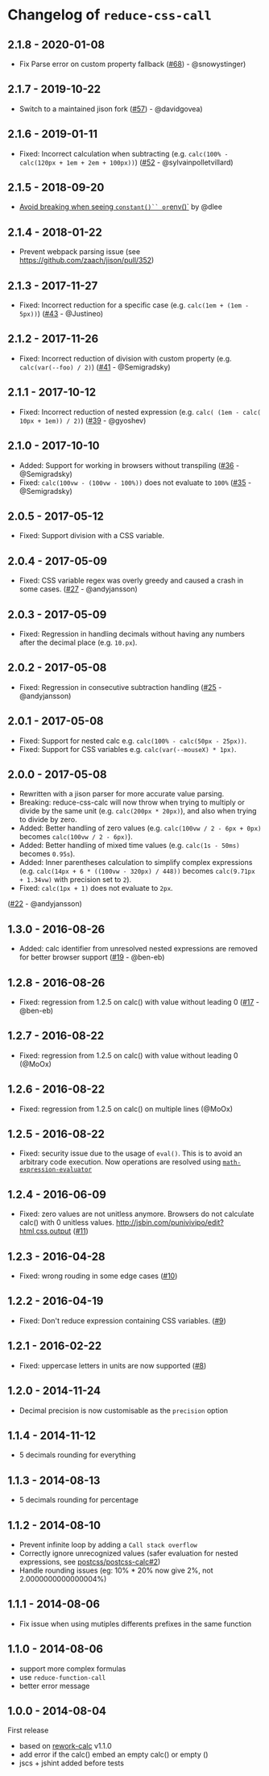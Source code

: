 # Changelog of `reduce-css-call`

## 2.1.8 - 2020-01-08

- Fix Parse error on custom property fallback ([#68](https://github.com/MoOx/reduce-css-calc/pull/68)) - @snowystinger)

## 2.1.7 - 2019-10-22

- Switch to a maintained jison fork ([#57](https://github.com/MoOx/reduce-css-calc/pull/57)) - @davidgovea)

## 2.1.6 - 2019-01-11

- Fixed: Incorrect calculation when subtracting (e.g. `calc(100% - calc(120px + 1em + 2em + 100px))`) ([#52](https://github.com/MoOx/reduce-css-calc/pull/53) - @sylvainpolletvillard)

## 2.1.5 - 2018-09-20

- [Avoid breaking when seeing ` constant()`` or `env()`](https://github.com/MoOx/reduce-css-calc/commit/409c9ba2cd5e06e7f8f679f7f0c3c3a14ff3e673) by @dlee

## 2.1.4 - 2018-01-22

- Prevent webpack parsing issue
  (see https://github.com/zaach/jison/pull/352)

## 2.1.3 - 2017-11-27

- Fixed: Incorrect reduction for a specific case (e.g. `calc(1em + (1em - 5px))`) ([#43](https://github.com/MoOx/reduce-css-calc/pull/43) - @Justineo)

## 2.1.2 - 2017-11-26

- Fixed: Incorrect reduction of division with custom property (e.g. `calc(var(--foo) / 2)`) ([#41](https://github.com/MoOx/reduce-css-calc/issues/41) - @Semigradsky)

## 2.1.1 - 2017-10-12

- Fixed: Incorrect reduction of nested expression (e.g. `calc( (1em - calc( 10px + 1em)) / 2)`) ([#39](https://github.com/MoOx/reduce-css-calc/pull/39) - @gyoshev)

## 2.1.0 - 2017-10-10

- Added: Support for working in browsers without transpiling ([#36](https://github.com/MoOx/reduce-css-calc/pull/36) - @Semigradsky)
- Fixed: `calc(100vw - (100vw - 100%))` does not evaluate to `100%` ([#35](https://github.com/MoOx/reduce-css-calc/pull/35) - @Semigradsky)

## 2.0.5 - 2017-05-12

- Fixed: Support division with a CSS variable.

## 2.0.4 - 2017-05-09

- Fixed: CSS variable regex was overly greedy and caused a crash in some
  cases. ([#27](https://github.com/MoOx/reduce-css-calc/pull/27) - @andyjansson)

## 2.0.3 - 2017-05-09

- Fixed: Regression in handling decimals without having any numbers after
  the decimal place (e.g. `10.px`).

## 2.0.2 - 2017-05-08

- Fixed: Regression in consecutive subtraction handling
  ([#25](https://github.com/MoOx/reduce-css-calc/pull/25) - @andyjansson)

## 2.0.1 - 2017-05-08

- Fixed: Support for nested calc e.g. `calc(100% - calc(50px - 25px))`.
- Fixed: Support for CSS variables e.g. `calc(var(--mouseX) * 1px)`.

## 2.0.0 - 2017-05-08

- Rewritten with a jison parser for more accurate value parsing.
- Breaking: reduce-css-calc will now throw when trying to multiply or divide
  by the same unit (e.g. `calc(200px * 20px)`), and also when trying to divide
  by zero.
- Added: Better handling of zero values (e.g. `calc(100vw / 2 - 6px + 0px)`
  becomes `calc(100vw / 2 - 6px)`).
- Added: Better handling of mixed time values (e.g. `calc(1s - 50ms)`
  becomes `0.95s`).
- Added: Inner parentheses calculation to simplify complex expressions (e.g.
  `calc(14px + 6 * ((100vw - 320px) / 448))` becomes `calc(9.71px + 1.34vw)`
  with precision set to `2`).
- Fixed: `calc(1px + 1)` does not evaluate to `2px`.

([#22](https://github.com/MoOx/reduce-css-calc/pull/22) - @andyjansson)

## 1.3.0 - 2016-08-26

- Added: calc identifier from unresolved nested expressions are removed for
  better browser support
  ([#19](https://github.com/MoOx/reduce-css-calc/pull/19) - @ben-eb)

## 1.2.8 - 2016-08-26

- Fixed: regression from 1.2.5 on calc() with value without leading 0
  ([#17](https://github.com/MoOx/reduce-css-calc/pull/17) - @ben-eb)

## 1.2.7 - 2016-08-22

- Fixed: regression from 1.2.5 on calc() with value without leading 0
  (@MoOx)

## 1.2.6 - 2016-08-22

- Fixed: regression from 1.2.5 on calc() on multiple lines
  (@MoOx)

## 1.2.5 - 2016-08-22

- Fixed: security issue due to the usage of `eval()`.
  This is to avoid an arbitrary code execution.
  Now operations are resolved using
  [`math-expression-evaluator`](https://github.com/redhivesoftware/math-expression-evaluator)

## 1.2.4 - 2016-06-09

- Fixed: zero values are not unitless anymore.
  Browsers do not calculate calc() with 0 unitless values.
  http://jsbin.com/punivivipo/edit?html,css,output
  ([#11](https://github.com/MoOx/reduce-css-calc/pull/11))

## 1.2.3 - 2016-04-28

- Fixed: wrong rouding in some edge cases
  ([#10](https://github.com/MoOx/reduce-css-calc/pull/10))

## 1.2.2 - 2016-04-19

- Fixed: Don't reduce expression containing CSS variables.
  ([#9](https://github.com/MoOx/reduce-css-calc/pull/9))

## 1.2.1 - 2016-02-22

- Fixed: uppercase letters in units are now supported
  ([#8](https://github.com/MoOx/reduce-css-calc/pull/8))

## 1.2.0 - 2014-11-24

- Decimal precision is now customisable as the `precision` option

## 1.1.4 - 2014-11-12

- 5 decimals rounding for everything

## 1.1.3 - 2014-08-13

- 5 decimals rounding for percentage

## 1.1.2 - 2014-08-10

- Prevent infinite loop by adding a `Call stack overflow`
- Correctly ignore unrecognized values (safer evaluation for nested expressions,
  see [postcss/postcss-calc#2](https://github.com/postcss/postcss-calc/issues/2))
- Handle rounding issues (eg: 10% \* 20% now give 2%, not 2.0000000000000004%)

## 1.1.1 - 2014-08-06

- Fix issue when using mutiples differents prefixes in the same function

## 1.1.0 - 2014-08-06

- support more complex formulas
- use `reduce-function-call`
- better error message

## 1.0.0 - 2014-08-04

First release

- based on [rework-calc](https://github.com/reworkcss/rework-calc) v1.1.0
- add error if the calc() embed an empty calc() or empty ()
- jscs + jshint added before tests
